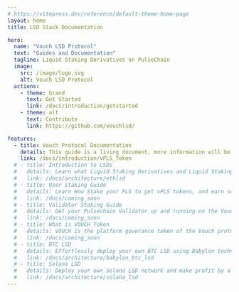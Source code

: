 ```yaml
---
# https://vitepress.dev/reference/default-theme-home-page
layout: home
title: LSD Stack Documentation

hero:
  name: "Vouch LSD Protocol"
  text: "Guides and Documentation"
  tagline: Liquid Staking Derivatives on PulseChain
  image:
    src: /image/logo.svg
    alt: Vouch LSD Protocol
  actions:
    - theme: brand
      text: Get Started
      link: /docs/introduction/getstarted
    - theme: alt
      text: Contribute
      link: https://github.com/vouchlsd/

features:
  - title: Vouch Protocol Documentation
    details: This guide is a living document, more information will be added regularly.
    link: /docs/introduction/vPLS_Token
  # - title: Introduction to LSDs
  #   details: Learn what Liquid Staking Derivatives and Liquid Staking Tokens are.
  #   link: /docs/architecture/ethlsd
  # - title: User Staking Guide
  #   details: Learn How Stake your PLS to get vPLS tokens, and earn some Pulsechain Yield.
  #   link: /docs/coming_soon
  # - title: Validator Staking Guide
  #   details: Get your Pulsechain Validator up and running on the Vouch Protocol.
  #   link: /docs/coming_soon
  # - title: What is VOUCH Token 
  #   details: VOUCH is the platform goverance token of the Vouch protocol.  
  #   link: /docs/coming_soon
  # - title: BTC LSD
  #   details: Effortlessly deploy your own BTC LSD using Babylon technology. For the first time, bitcoin holders can earn yields from their idle bitcoins in a secure way no third-party trust, no bitcoin bridging to any other chain.
  #   link: /docs/architecture/babylon_btc_lsd
  # - title: Solana LSD
  #   details: Deploy your own Solana LSD network and make profit by a few clicking
  #   link: /docs/architecture/solana_lsd
---
```


